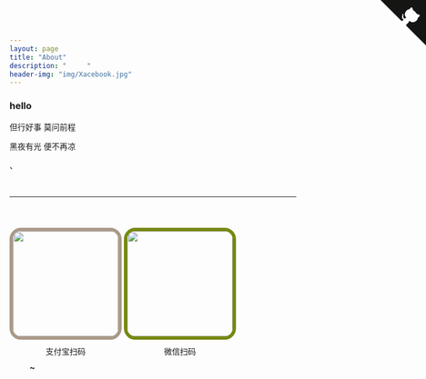 ```yaml
---
layout: page
title: "About"
description: "     " 
header-img: "img/Xacebook.jpg"
---
```



<a href="https://space.bilibili.com/545545/#/" target="_blank" class="github-corner"><svg width="80" height="80" viewBox="0 0 250 250" style="fill:#151513; color:#fff; position: absolute; top: 0; border: 0; right: 0;"><path d="M0,0 L115,115 L130,115 L142,142 L250,250 L250,0 Z"></path><path d="M128.3,109.0 C113.8,99.7 119.0,89.6 119.0,89.6 C122.0,82.7 120.5,78.6 120.5,78.6 C119.2,72.0 123.4,76.3 123.4,76.3 C127.3,80.9 125.5,87.3 125.5,87.3 C122.9,97.6 130.6,101.9 134.4,103.2" fill="currentColor" style="transform-origin: 130px 106px;" class="octo-arm"></path><path d="M115.0,115.0 C114.9,115.1 118.7,116.5 119.8,115.4 L133.7,101.6 C136.9,99.2 139.9,98.4 142.2,98.6 C133.8,88.0 127.5,74.4 143.8,58.0 C148.5,53.4 154.0,51.2 159.7,51.0 C160.3,49.4 163.2,43.6 171.4,40.1 C171.4,40.1 176.1,42.5 178.8,56.2 C183.1,58.6 187.2,61.8 190.9,65.4 C194.5,69.0 197.7,73.2 200.1,77.6 C213.8,80.2 216.3,84.9 216.3,84.9 C212.7,93.1 206.9,96.0 205.4,96.6 C205.1,102.4 203.0,107.8 198.3,112.5 C181.9,128.9 168.3,122.5 157.7,114.1 C157.9,116.9 156.7,120.9 152.7,124.9 L141.0,136.5 C139.8,137.7 141.6,141.9 141.8,141.8 Z" fill="currentColor" class="octo-body"></path></svg></a><style>.github-corner:hover .octo-arm{animation:octocat-wave 560ms ease-in-out}@keyframes octocat-wave{0%,100%{transform:rotate(0)}20%,60%{transform:rotate(-25deg)}40%,80%{transform:rotate(10deg)}}@media (max-width:500px){.github-corner:hover .octo-arm{animation:none}.github-corner .octo-arm{animation:octocat-wave 560ms ease-in-out}}</style>


<h3 id="愿天下行在路上的人">hello</h3>

<p>
但行好事 莫问前程

黑夜有光 便不再凉

、
</p>
<p>

<br>
</p>




----





<div style="text-align: center; margin-top: 40px; display:inline-block;">
<img src="http://wx2.sinaimg.cn/mw690/005IPc5ngy1fnkqs7i0t9j307t07vt9w.jpg" style="border: 6px solid #aa9988; border-radius: 20px 20px; width: 185px;" />
<div style="margin-top: 10px; text-align: center;">支付宝扫码</div>
</div>

<div style="text-align: center; margin-top: 40px; display:inline-block;">
<img src="http://wx1.sinaimg.cn/mw690/005IPc5ngy1fnkqrzhmraj30bx0bxgmb.jpg" style="border: 6px solid #778811; border-radius: 20px 20px; width: 185px;" />
<div style="margin-top: 10px; text-align: center;">微信扫码</div>
</div>

<div style="text-align: center; margin-top: 10px; "></div>

<div style="margin-top: 10px;margin-left: 7%;text-align: left;">
<span style="font-weight:bold;">  ~</span></div>

		
